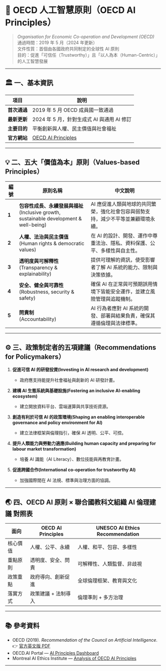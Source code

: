 # 🤖 OECD 人工智慧原則（OECD AI Principles）

> *Organisation for Economic Co-operation and Development (OECD)*  
> 通過時間：2019 年 5 月（2024 年更新）  
> 文件性質：首個由各國政府共同制定的全球性 AI 原則  
> 目的：促進「可信任（Trustworthy）」且「以人為本（Human-Centric）」的人工智慧發展

---

## 🏛 一、基本資訊

| 項目 | 說明 |
|------|------|
| **首次通過** | 2019 年 5 月 OECD 成員國一致通過 |
| **最新更新** | 2024 年 5 月，針對生成式 AI 與通用 AI 修訂 |
| **主要目的** | 平衡創新與人權、民主價值與社會福祉 |
| **官方網站** | [OECD AI Principles](https://www.oecd.org/en/topics/sub-issues/ai-principles.html) |

---

## 💡 二、五大「價值為本」原則（Values-based Principles）

| 編號 | 原則名稱 | 中文說明 |
|------|-----------|-----------|
| **1** | **包容性成長、永續發展與福祉**<br>(Inclusive growth, sustainable development & well-being) | AI 應促進人類與地球的共同繁榮，強化社會包容與弱勢支持，減少不平等並兼顧環境永續。 |
| **2** | **人權、法治與民主價值**<br>(Human rights & democratic values) | 在 AI 的設計、開發、運作中尊重法治、隱私、資料保護、公平、多樣性與自主性。 |
| **3** | **透明度與可解釋性**<br>(Transparency & explainability) | 提供可理解的資訊，使受影響者了解 AI 系統的能力、限制與決策依據。 |
| **4** | **安全、健全與可靠性**<br>(Robustness, security & safety) | 確保 AI 在正常與可預期誤用情境下皆能安全運作，並建立風險管理與追蹤機制。 |
| **5** | **問責制**<br>(Accountability) | AI 行為者應對 AI 系統的開發、部署與結果負責，確保其遵循倫理與法律標準。 |

---

## ⚙️ 三、政策制定者的五項建議（Recommendations for Policymakers）

1. **促進可信 AI 的研發投資(Investing in AI research and development)**  
   - 政府應支持能提升社會福祉與創新的 AI 研發計畫。

2. **建構 AI 生態系統與基礎設施(Fostering an inclusive AI-enabling ecosystem)**  
   - 建立開放資料平台、雲端運算與共享技術資源。

3. **創造有利於可信 AI 的政策環境(Shaping an enabling interoperable governance and policy environment for AI)**  
   - 建立法律框架與倫理指引，確保 AI 透明、公平、可控。

4. **提升人類能力與勞動力適應(Building human capacity and preparing for labour market transformation)**  
   - 培養 AI 識能（AI Literacy）、數位技能與再教育計畫。

5. **促進跨國合作(International co-operation for trustworthy AI)**  
   - 加強國際間在 AI 法規、標準與治理方面的協調。

---


## 🌏 四、OECD AI 原則 × 聯合國教科文組織 AI 倫理建議 對照表

| 面向 | OECD AI Principles | UNESCO AI Ethics Recommendation |
|------|--------------------|--------------------------------|
| 核心價值 | 人權、公平、永續 | 人權、和平、包容、多樣性 |
| 重點原則 | 透明度、安全、問責 | 可解釋性、人類監督、非歧視 |
| 政策重點 | 政府導向、創新促進 | 全球倫理框架、教育與文化 |
| 落實方式 | 政策建議 + 法制導入 | 倫理準則 + 多方治理 |

---



## 📚 參考資料

- OECD (2019). *Recommendation of the Council on Artificial Intelligence*.  
  👉 [官方英文版 PDF](https://www.oecd.org/content/dam/oecd/en/publications/reports/2019/06/what-are-the-oecd-principles-on-ai_f5a9a903/6ff2a1c4-en.pdf)
- OECD.AI Portal — [AI Principles Dashboard](https://oecd.ai/en/dashboards/ai-principles/P5)
- Montreal AI Ethics Institute — [Analysis of OECD AI Principles](https://montrealethics.ai/oecd-ai-principles/)


---

